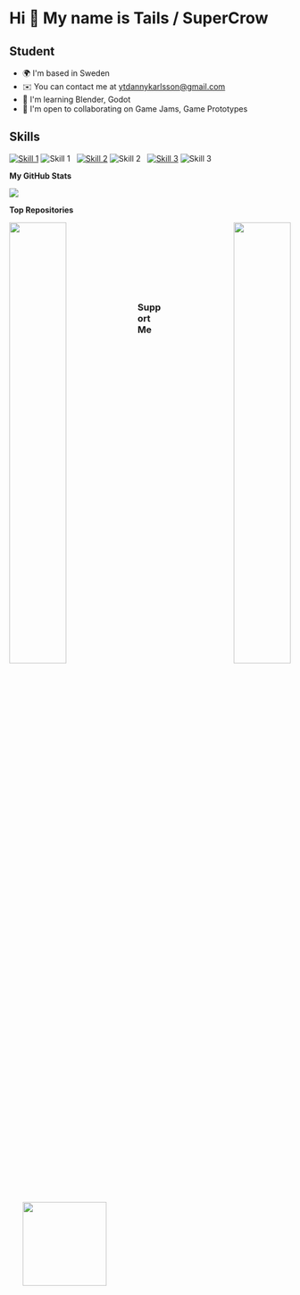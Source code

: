 Hi 👋 My name is Tails / SuperCrow
==================================

Student
-------

* 🌍  I'm based in Sweden
* ✉️  You can contact me at [ytdannykarlsson@gmail.com](mailto:ytdannykarlsson@gmail.com)
* 🧠  I'm learning Blender, Godot
* 🤝  I'm open to collaborating on Game Jams, Game Prototypes

## Skills

[![Skill 1](https://github.com/tailsc/tailsc/raw/main/Blender.png)](https://www.blender.org/) <img src="https://github.com/tailsc/tailsc/raw/main/Blender.png" alt="Skill 1" style="max-width:100px;"> &nbsp; 
[![Skill 2](https://github.com/tailsc/tailsc/raw/main/AnotherSkill.png)](https://www.example.com/) <img src="https://github.com/tailsc/tailsc/raw/main/AnotherSkill.png" alt="Skill 2" style="max-width:100px;"> &nbsp; 
[![Skill 3](https://github.com/tailsc/tailsc/raw/main/YetAnotherSkill.png)](https://www.example.com/) <img src="https://github.com/tailsc/tailsc/raw/main/YetAnotherSkill.png" alt="Skill 3" style="max-width:100px;">











<b>My GitHub Stats</b>

<a href="http://www.github.com/tailsc"><img src="https://github-readme-streak-stats.herokuapp.com/?user=tailsc&stroke=ffffff&background=1e3a8a&ring=facc15&fire=facc15&currStreakNum=ffffff&currStreakLabel=facc15&sideNums=ffffff&sideLabels=ffffff&dates=ffffff&hide_border=true" /></a>

<b>Top Repositories</b>

<div width="100%" align="center"><a href="https://github.com/tailsc/tailsc" align="left"><img align="left" width="45%" src="https://github-readme-stats.vercel.app/api/pin/?username=tailsc&repo=tailsc&title_color=facc15&text_color=ffffff&icon_color=facc15&bg_color=1e3a8a&hide_border=true&locale=en" /></a><a href="https://github.com/tailsc/tutorials" align="right"><img align="right" width="45%" src="https://github-readme-stats.vercel.app/api/pin/?username=tailsc&repo=tutorials&title_color=facc15&text_color=ffffff&icon_color=facc15&bg_color=1e3a8a&hide_border=true&locale=en" /></a></div><br /><br /><br /><br /><br /><br /><br />

### Support Me

<ul style="list-style-type: none; margin: 0;">

<li style="display: inline-block; margin-right: 0.25rem;"><a href="https://www.ko-fi.com/supercrow"><img src="https://storage.ko-fi.com/cdn/kofi2.png?v=3" width="150"/></a></li>

</ul>
